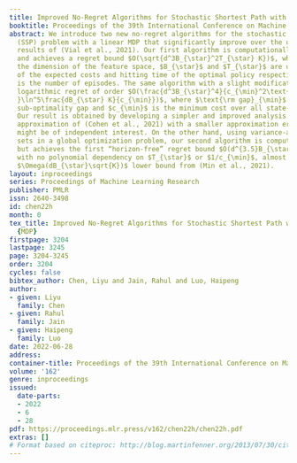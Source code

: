 ```yaml
---
title: Improved No-Regret Algorithms for Stochastic Shortest Path with Linear MDP
booktitle: Proceedings of the 39th International Conference on Machine Learning
abstract: We introduce two new no-regret algorithms for the stochastic shortest path
  (SSP) problem with a linear MDP that significantly improve over the only existing
  results of (Vial et al., 2021). Our first algorithm is computationally efficient
  and achieves a regret bound $O(\sqrt{d^3B_{\star}^2T_{\star} K})$, where $d$ is
  the dimension of the feature space, $B_{\star}$ and $T_{\star}$ are upper bounds
  of the expected costs and hitting time of the optimal policy respectively, and $K$
  is the number of episodes. The same algorithm with a slight modification also achieves
  logarithmic regret of order $O(\frac{d^3B_{\star}^4}{c_{\min}^2\text{\rm gap}_{\min}
  }\ln^5\frac{dB_{\star} K}{c_{\min}})$, where $\text{\rm gap}_{\min}$ is the minimum
  sub-optimality gap and $c_{\min}$ is the minimum cost over all state-action pairs.
  Our result is obtained by developing a simpler and improved analysis for the finite-horizon
  approximation of (Cohen et al., 2021) with a smaller approximation error, which
  might be of independent interest. On the other hand, using variance-aware confidence
  sets in a global optimization problem, our second algorithm is computationally inefficient
  but achieves the first “horizon-free” regret bound $O(d^{3.5}B_{\star}\sqrt{K})$
  with no polynomial dependency on $T_{\star}$ or $1/c_{\min}$, almost matching the
  $\Omega(dB_{\star}\sqrt{K})$ lower bound from (Min et al., 2021).
layout: inproceedings
series: Proceedings of Machine Learning Research
publisher: PMLR
issn: 2640-3498
id: chen22h
month: 0
tex_title: Improved No-Regret Algorithms for Stochastic Shortest Path with Linear
  {MDP}
firstpage: 3204
lastpage: 3245
page: 3204-3245
order: 3204
cycles: false
bibtex_author: Chen, Liyu and Jain, Rahul and Luo, Haipeng
author:
- given: Liyu
  family: Chen
- given: Rahul
  family: Jain
- given: Haipeng
  family: Luo
date: 2022-06-28
address:
container-title: Proceedings of the 39th International Conference on Machine Learning
volume: '162'
genre: inproceedings
issued:
  date-parts:
  - 2022
  - 6
  - 28
pdf: https://proceedings.mlr.press/v162/chen22h/chen22h.pdf
extras: []
# Format based on citeproc: http://blog.martinfenner.org/2013/07/30/citeproc-yaml-for-bibliographies/
---
```

